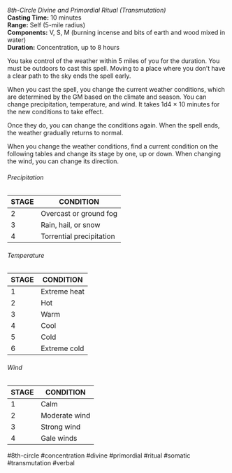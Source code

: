 *8th-Circle Divine and Primordial Ritual (Transmutation)*  
**Casting Time:** 10 minutes  
**Range:** Self (5-mile radius)  
**Components:** V, S, M (burning incense and bits of earth and wood mixed in water)  
**Duration:** Concentration, up to 8 hours

You take control of the weather within 5 miles of you for the duration. You must be outdoors to cast this spell. Moving to a place where you don’t have a clear path to the sky ends the spell early.

When you cast the spell, you change the current weather conditions, which are determined by the GM based on the climate and season. You can change precipitation, temperature, and wind. It takes 1d4 × 10 minutes for the new conditions to take effect.

Once they do, you can change the conditions again. When the spell ends, the weather gradually returns to normal.

When you change the weather conditions, find a current condition on the following tables and change its stage by one, up or down. When changing the wind, you can change its direction.
###### Precipitation
| STAGE | CONDITION                |
| ----- | ------------------------ |
| 2     | Overcast or ground fog   |
| 3     | Rain, hail, or snow      |
| 4     | Torrential precipitation |
###### Temperature
| STAGE | CONDITION    |
| ----- | ------------ |
| 1     | Extreme heat |
| 2     | Hot          |
| 3     | Warm         |
| 4     | Cool         |
| 5     | Cold         |
| 6     | Extreme cold |
###### Wind
| STAGE | CONDITION |
| ----- | --------- |
| 1 | Calm |
| 2 | Moderate wind |
| 3 | Strong wind |
| 4 | Gale winds |

#8th-circle #concentration #divine #primordial #ritual #somatic #transmutation #verbal
